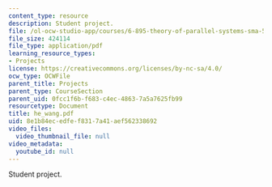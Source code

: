 ```yaml
---
content_type: resource
description: Student project.
file: /ol-ocw-studio-app/courses/6-895-theory-of-parallel-systems-sma-5509-fall-2003/8e1b84ecedfef8317a41aef562338692_he_wang.pdf
file_size: 424114
file_type: application/pdf
learning_resource_types:
- Projects
license: https://creativecommons.org/licenses/by-nc-sa/4.0/
ocw_type: OCWFile
parent_title: Projects
parent_type: CourseSection
parent_uid: 0fcc1f6b-f683-c4ec-4863-7a5a7625fb99
resourcetype: Document
title: he_wang.pdf
uid: 8e1b84ec-edfe-f831-7a41-aef562338692
video_files:
  video_thumbnail_file: null
video_metadata:
  youtube_id: null
---
```

Student project.